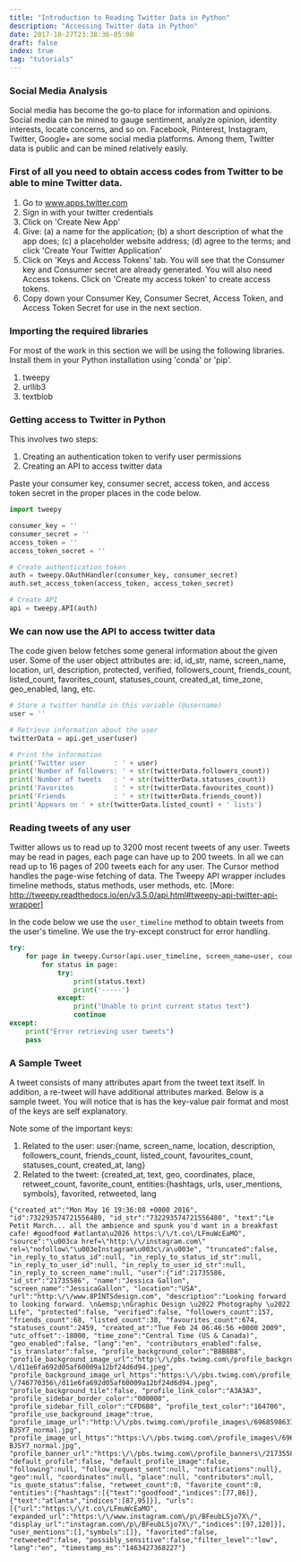 ```yaml
---
title: "Introduction to Reading Twitter Data in Python"
description: "Accessing Twitter data in Python"
date: 2017-10-27T23:38:36-05:00
draft: false
index: true
tag: "tutorials"
---
```

### Social Media Analysis
Social media has become the go-to place for information and opinions. Social media can be mined to gauge sentiment, analyze opinion, identity interests, locate concerns, and so on. Facebook, Pinterest, Instagram, Twitter, Google+ are some social media platforms. Among them, Twitter data is public and can be mined relatively easily.

### First of all you need to obtain access codes from Twitter to be able to mine Twitter data.
1. Go to www.apps.twitter.com
2. Sign in with your twitter credentials
3. Click on 'Create New App'
4. Give: (a) a name for the application; (b) a short description of what the app does; (c) a placeholder website address; (d) agree to the terms; and click 'Create Your Twitter Application'
5. Click on 'Keys and Access Tokens' tab. You will see that the Consumer key and Consumer secret are already generated. You will also need Access tokens. Click on 'Create my access token' to create access tokens.
6. Copy down your Consumer Key, Consumer Secret, Access Token, and Access Token Secret for use in the next section.

### Importing the required libraries
For most of the work in this section we will be using the following libraries. Install them in your Python installation using 'conda' or 'pip'.
1. tweepy
2. urllib3
3. textblob

### Getting access to Twitter in Python
This involves two steps:
1. Creating an authentication token to verify user permissions
2. Creating an API to access twitter data

Paste your consumer key, consumer secret, access token, and access token secret in the proper places in the code below.


```python
import tweepy

consumer_key = ''
consumer_secret = ''
access_token = ''
access_token_secret = ''

# Create authentication token
auth = tweepy.OAuthHandler(consumer_key, consumer_secret)
auth.set_access_token(access_token, access_token_secret)

# Create API
api = tweepy.API(auth)
```

### We can now use the API to access twitter data
The code given below fetches some general information about the given user. Some of the user object attributes are: id, id_str, name, screen_name, location, url, description, protected, verified, followers_count, friends_count, listed_count, favorites_count, statuses_count, created_at, time_zone, geo_enabled, lang, etc.


```python
# Store a twitter handle in this variable (@username)
user = ''

# Retrieve information about the user
twitterData = api.get_user(user)

# Print the information
print('Twitter user       : ' + user)
print('Number of followers: ' + str(twitterData.followers_count))
print('Number of tweets   : ' + str(twitterData.statuses_count))
print('Favorites          : ' + str(twitterData.favourites_count))
print('Friends            : ' + str(twitterData.friends_count))
print('Appears on ' + str(twitterData.listed_count) + ' lists')
```

### Reading tweets of any user
Twitter allows us to read up to 3200 most recent tweets of any user. Tweets may be read in pages, each page can have up to 200 tweets. In all we can read up to 16 pages of 200 tweets each for any user. The Cursor method handles the page-wise fetching of data. The Tweepy API wrapper includes timeline methods, status methods, user methods, etc. [More: http://tweepy.readthedocs.io/en/v3.5.0/api.html#tweepy-api-twitter-api-wrapper]

In the code below we use the `user_timeline` method to obtain tweets from the user's timeline. We use the try-except construct for error handling.


```python
try:
    for page in tweepy.Cursor(api.user_timeline, screen_name=user, count=200).pages(16):
        for status in page:
            try:
                print(status.text)
                print('-----')
            except:
                print("Unable to print current status text")
                continue
except:
    print("Error retrieving user tweets")
    pass
```

### A Sample Tweet
A tweet consists of many attributes apart from the tweet text itself. In addition, a re-tweet will have additional attributes marked. Below is a sample tweet. You will notice that is has the key-value pair format and most of the keys are self explanatory.

Note some of the important keys:
1. Related to the user: user:{name, screen_name, location, description, followers_count, friends_count, listed_count, favourites_count, statuses_count, created_at, lang}
2. Related to the tweet: {created_at, text, geo, coordinates, place, retweet_count, favorite_count, entities:{hashtags, urls, user_mentions, symbols}, favorited, retweeted, lang

```
{"created_at":"Mon May 16 19:36:08 +0000 2016", "id":732293574721556480, "id_str":"732293574721556480", "text":"Le Petit March... all the ambience and spunk you'd want in a breakfast cafe! #goodfood #atlanta\u2026 https:\/\/t.co\/LFmuWcEaMO", "source":"\u003ca href=\"http:\/\/instagram.com\" rel=\"nofollow\"\u003eInstagram\u003c\/a\u003e", "truncated":false, "in_reply_to_status_id":null, "in_reply_to_status_id_str":null, "in_reply_to_user_id":null, "in_reply_to_user_id_str":null, "in_reply_to_screen_name":null, "user":{"id":21735586, "id_str":"21735586", "name":"Jessica Gallon", "screen_name":"JessicaGallon", "location":"USA", "url":"http:\/\/www.8PINTSdesign.com", "description":"Looking forward to looking forward. \n&emsp;\nGraphic Design \u2022 Photography \u2022  Life", "protected":false, "verified":false, "followers_count":157, "friends_count":68, "listed_count":38, "favourites_count":674, "statuses_count":2459, "created_at":"Tue Feb 24 06:46:56 +0000 2009", "utc_offset":-18000, "time_zone":"Central Time (US & Canada)", "geo_enabled":false, "lang":"en", "contributors_enabled":false, "is_translator":false, "profile_background_color":"B8B8B8", "profile_background_image_url":"http:\/\/pbs.twimg.com\/profile_background_images\/746770356 \/d11e6fa692d05af60009a12bf24d6d94.jpeg", "profile_background_image_url_https":"https:\/\/pbs.twimg.com\/profile_background_images \/746770356\/d11e6fa692d05af60009a12bf24d6d94.jpeg", "profile_background_tile":false, "profile_link_color":"A3A3A3", "profile_sidebar_border_color":"000000", "profile_sidebar_fill_color":"CFD6B8", "profile_text_color":"164706", "profile_use_background_image":true, "profile_image_url":"http:\/\/pbs.twimg.com\/profile_images\/696859863792668672\/h1-BJSY7_normal.jpg", "profile_image_url_https":"https:\/\/pbs.twimg.com\/profile_images\/696859863792668672\/h1-BJSY7_normal.jpg", "profile_banner_url":"https:\/\/pbs.twimg.com\/profile_banners\/21735586\/1454980052", "default_profile":false, "default_profile_image":false, "following":null, "follow_request_sent":null, "notifications":null}, "geo":null, "coordinates":null, "place":null, "contributors":null, "is_quote_status":false, "retweet_count":0, "favorite_count":0, "entities":{"hashtags":[{"text":"goodfood","indices":[77,86]},{"text":"atlanta","indices":[87,95]}], "urls":[{"url":"https:\/\/t.co\/LFmuWcEaMO", "expanded_url":"https:\/\/www.instagram.com\/p\/BFeubLSjo7X\/", "display_url":"instagram.com\/p\/BFeubLSjo7X\/","indices":[97,120]}], "user_mentions":[],"symbols":[]}, "favorited":false, "retweeted":false, "possibly_sensitive":false,"filter_level":"low", "lang":"en", "timestamp_ms":"1463427368227"}
```
